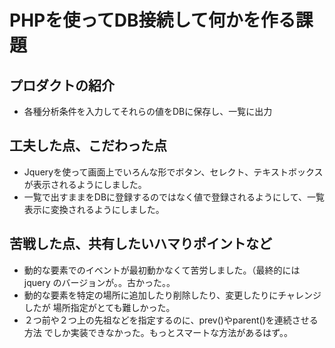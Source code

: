 # PHPを使ってDB接続して何かを作る課題

## プロダクトの紹介

- 各種分析条件を入力してそれらの値をDBに保存し、一覧に出力

## 工夫した点、こだわった点

- Jqueryを使って画面上でいろんな形でボタン、セレクト、テキストボックス
  が表示されるようにしました。
- 一覧で出すままをDBに登録するのではなく値で登録されるようにして、一覧
  表示に変換されるようにしました。

## 苦戦した点、共有したいハマりポイントなど

- 動的な要素でのイベントが最初動かなくて苦労しました。（最終的にはjquery
  のバージョンが。。古かった。。
- 動的な要素を特定の場所に追加したり削除したり、変更したりにチャレンジしたが
  場所指定がとても難しかった。
- ２つ前や２つ上の先祖などを指定するのに、prev()やparent()を連続させる方法
  でしか実装できなかった。もっとスマートな方法があるはず。。

